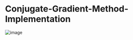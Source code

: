 # Conjugate-Gradient-Method-Implementation

![image](https://github.com/Aksheit-Saxena/Conjugate-Gradient-Method-Implementation/assets/58588004/07bc0429-66c5-462f-bb15-bd9bee559fdf)
